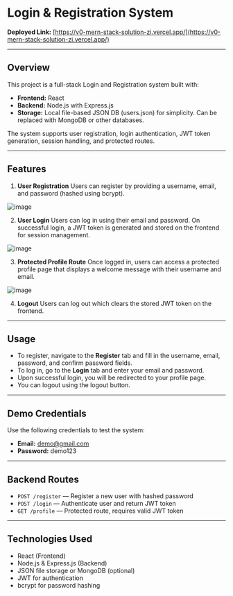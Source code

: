 # Login & Registration System

**Deployed Link:** [https://v0-mern-stack-solution-zi.vercel.app/](https://v0-mern-stack-solution-zi.vercel.app/)

---

## Overview

This project is a full-stack Login and Registration system built with:

* **Frontend:** React
* **Backend:** Node.js with Express.js
* **Storage:** Local file-based JSON DB (users.json) for simplicity. Can be replaced with MongoDB or other databases.

The system supports user registration, login authentication, JWT token generation, session handling, and protected routes.

---

## Features

1. **User Registration**
   Users can register by providing a username, email, and password (hashed using bcrypt).

  ![image](https://github.com/user-attachments/assets/2840beaa-4152-438b-9453-e60169a9552a)


2. **User Login**
   Users can log in using their email and password. On successful login, a JWT token is generated and stored on the frontend for session management.

  ![image](https://github.com/user-attachments/assets/134a5e19-f585-46dd-9385-eaadc3965fa7)


3. **Protected Profile Route**
   Once logged in, users can access a protected profile page that displays a welcome message with their username and email.

![image](https://github.com/user-attachments/assets/55e02585-1997-4da1-9349-b05355f7db8a)


4. **Logout**
   Users can log out which clears the stored JWT token on the frontend.

---

## Usage

* To register, navigate to the **Register** tab and fill in the username, email, password, and confirm password fields.
* To log in, go to the **Login** tab and enter your email and password.
* Upon successful login, you will be redirected to your profile page.
* You can logout using the logout button.

---

## Demo Credentials

Use the following credentials to test the system:

* **Email:** [demo@gmail.com](mailto:demo@gmail.com)
* **Password:** demo123

---

## Backend Routes

* `POST /register` — Register a new user with hashed password
* `POST /login` — Authenticate user and return JWT token
* `GET /profile` — Protected route, requires valid JWT token

---

## Technologies Used

* React (Frontend)
* Node.js & Express.js (Backend)
* JSON file storage or MongoDB (optional)
* JWT for authentication
* bcrypt for password hashing



